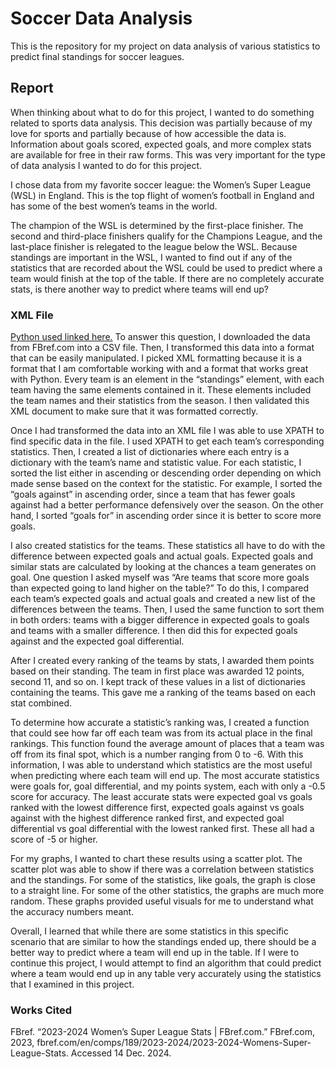 # Soccer Data Analysis

This is the repository for my project on data analysis of various statistics to predict final standings for soccer leagues. 

## Report   

When thinking about what to do for this project, I wanted to do something related to sports data analysis. This decision was partially because of my love for sports and partially because of how accessible the data is. Information about goals scored, expected goals, and more complex stats are available for free in their raw forms. This was very important for the type of data analysis I wanted to do for this project.

I chose data from my favorite soccer league: the Women’s Super League (WSL) in England. This is the top flight of women’s football in England and has some of the best women’s teams in the world. 

The champion of the WSL is determined by the first-place finisher. The second and third-place finishers qualify for the Champions League, and the last-place finisher is relegated to the league below the WSL. Because standings are important in the WSL, I wanted to find out if any of the statistics that are recorded about the WSL could be used to predict where a team would finish at the top of the table. If there are no completely accurate stats, is there another way to predict where teams will end up? 

### XML File 
[Python used linked here.](XML.py)
To answer this question, I downloaded the data from FBref.com into a CSV file. Then, I transformed this data into a format that can be easily manipulated. I picked XML formatting because it is a format that I am comfortable working with and a format that works great with Python. Every team is an element in the “standings” element, with each team having the same elements contained in it. These elements included the team names and their statistics from the season. I then validated this XML document to make sure that it was formatted correctly. 

Once I had transformed the data into an XML file I was able to use XPATH to find specific data in the file. I used XPATH to get each team’s corresponding statistics. Then, I created a list of dictionaries where each entry is a dictionary with the team’s name and statistic value. For each statistic, I sorted the list either in ascending or descending order depending on which made sense based on the context for the statistic. For example, I sorted the “goals against” in ascending order, since a team that has fewer goals against had a better performance defensively over the season. On the other hand, I sorted “goals for” in ascending order since it is better to score more goals.  

I also created statistics for the teams. These statistics all have to do with the difference between expected goals and actual goals. Expected goals and similar stats are calculated by looking at the chances a team generates on goal. One question I asked myself was “Are teams that score more goals than expected going to land higher on the table?” To do this, I compared each team’s expected goals and actual goals and created a new list of the differences between the teams. Then, I used the same function to sort them in both orders: teams with a bigger difference in expected goals to goals and teams with a smaller difference. I then did this for expected goals against and the expected goal differential. 

After I created every ranking of the teams by stats, I awarded them points based on their standing. The team in first place was awarded 12 points, second 11, and so on. I kept track of these values in a list of dictionaries containing the teams. This gave me a ranking of the teams based on each stat combined. 

To determine how accurate a statistic’s ranking was, I created a function that could see how far off each team was from its actual place in the final rankings. This function found the average amount of places that a team was off from its final spot, which is a number ranging from 0 to -6. With this information, I was able to understand which statistics are the most useful when predicting where each team will end up. The most accurate statistics were goals for, goal differential, and my points system, each with only a -0.5 score for accuracy. The least accurate stats were expected goal vs goals ranked with the lowest difference first, expected goals against vs goals against with the highest difference ranked first, and expected goal differential vs goal differential with the lowest ranked first. These all had a score of -5 or higher. 

For my graphs, I wanted to chart these results using a scatter plot. The scatter plot was able to show if there was a correlation between statistics and the standings. For some of the statistics, like goals, the graph is close to a straight line. For some of the other statistics, the graphs are much more random. These graphs provided useful visuals for me to understand what the accuracy numbers meant. 

Overall, I learned that while there are some statistics in this specific scenario that are similar to how the standings ended up, there should be a better way to predict where a team will end up in the table. If I were to continue this project, I would attempt to find an algorithm that could predict where a team would end up in any table very accurately using the statistics that I examined in this project. 




### Works Cited

FBref. “2023-2024 Women’s Super League Stats | FBref.com.” FBref.com, 2023, fbref.com/en/comps/189/2023-2024/2023-2024-Womens-Super-League-Stats. Accessed 14 Dec. 2024.

